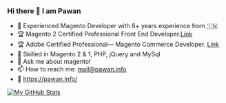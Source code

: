 ### Hi there 👋 I am Pawan

- 🔭 Experienced Magento Developer with 8+ years experience from :india:
- :trophy: Magento 2 Certified Professional Front End Developer.[Link](https://www.credly.com/users/pawankparmar/badges)
- :trophy: Adobe Certified Professional— Magento Commerce Developer. [Link](https://www.credly.com/users/pawankparmar/badges)
- 👯 Skilled in Magento 2 & 1, PHP, jQuery and MySql
- 💬 Ask me about magento!
- 📫 How to reach me: mail@pawan.info
- :link: https://pawan.info/

[![My GitHub Stats](https://github-readme-stats.vercel.app/api/?username=pawan&count_private=true&theme=tokyonight&showicons=true)]()
